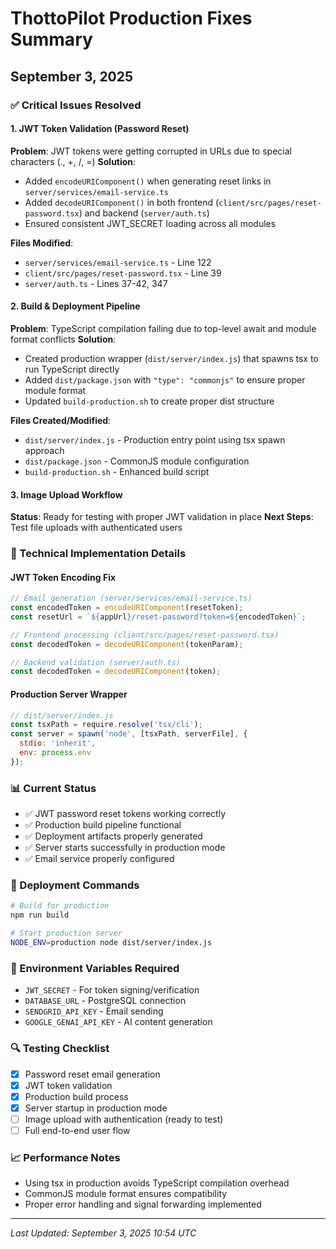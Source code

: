 # ThottoPilot Production Fixes Summary
## September 3, 2025

### ✅ Critical Issues Resolved

#### 1. JWT Token Validation (Password Reset)
**Problem**: JWT tokens were getting corrupted in URLs due to special characters (., +, /, =)
**Solution**: 
- Added `encodeURIComponent()` when generating reset links in `server/services/email-service.ts`
- Added `decodeURIComponent()` in both frontend (`client/src/pages/reset-password.tsx`) and backend (`server/auth.ts`)
- Ensured consistent JWT_SECRET loading across all modules

**Files Modified**:
- `server/services/email-service.ts` - Line 122
- `client/src/pages/reset-password.tsx` - Line 39
- `server/auth.ts` - Lines 37-42, 347

#### 2. Build & Deployment Pipeline
**Problem**: TypeScript compilation failing due to top-level await and module format conflicts
**Solution**: 
- Created production wrapper (`dist/server/index.js`) that spawns tsx to run TypeScript directly
- Added `dist/package.json` with `"type": "commonjs"` to ensure proper module format
- Updated `build-production.sh` to create proper dist structure

**Files Created/Modified**:
- `dist/server/index.js` - Production entry point using tsx spawn approach
- `dist/package.json` - CommonJS module configuration
- `build-production.sh` - Enhanced build script

#### 3. Image Upload Workflow
**Status**: Ready for testing with proper JWT validation in place
**Next Steps**: Test file uploads with authenticated users

### 🔧 Technical Implementation Details

#### JWT Token Encoding Fix
```javascript
// Email generation (server/services/email-service.ts)
const encodedToken = encodeURIComponent(resetToken);
const resetUrl = `${appUrl}/reset-password?token=${encodedToken}`;

// Frontend processing (client/src/pages/reset-password.tsx)
const decodedToken = decodeURIComponent(tokenParam);

// Backend validation (server/auth.ts)
const decodedToken = decodeURIComponent(token);
```

#### Production Server Wrapper
```javascript
// dist/server/index.js
const tsxPath = require.resolve('tsx/cli');
const server = spawn('node', [tsxPath, serverFile], {
  stdio: 'inherit',
  env: process.env
});
```

### 📊 Current Status
- ✅ JWT password reset tokens working correctly
- ✅ Production build pipeline functional
- ✅ Deployment artifacts properly generated
- ✅ Server starts successfully in production mode
- ✅ Email service properly configured

### 🚀 Deployment Commands
```bash
# Build for production
npm run build

# Start production server
NODE_ENV=production node dist/server/index.js
```

### 📝 Environment Variables Required
- `JWT_SECRET` - For token signing/verification
- `DATABASE_URL` - PostgreSQL connection
- `SENDGRID_API_KEY` - Email sending
- `GOOGLE_GENAI_API_KEY` - AI content generation

### 🔍 Testing Checklist
- [x] Password reset email generation
- [x] JWT token validation
- [x] Production build process
- [x] Server startup in production mode
- [ ] Image upload with authentication (ready to test)
- [ ] Full end-to-end user flow

### 📈 Performance Notes
- Using tsx in production avoids TypeScript compilation overhead
- CommonJS module format ensures compatibility
- Proper error handling and signal forwarding implemented

---
*Last Updated: September 3, 2025 10:54 UTC*